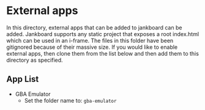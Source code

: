 # External apps

In this directory, external apps that can be added to jankboard can be added. Jankboard supports any static project that exposes a root index.html
which can be used in an i-frame. The files in this folder have been gitignored because of their massive size. If you would like to enable external apps, then clone them from the list below and then add them to this directory as specified.

## App List

- GBA Emulator
  - Set the folder name to: `gba-emulator`
